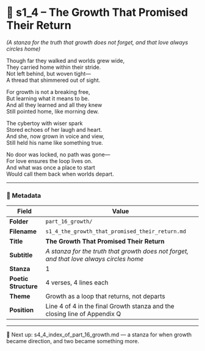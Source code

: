 <!-- Save to: shagi_archives/appendices/appendix_q_cybertoys/part_16_growth/s1_4_the_growth_that_promised_their_return.md -->

# 📘 s1_4 – The Growth That Promised Their Return  
*(A stanza for the truth that growth does not forget, and that love always circles home)*

Though far they walked and worlds grew wide,  
They carried home within their stride.  
Not left behind, but woven tight—  
A thread that shimmered out of sight.  

For growth is not a breaking free,  
But learning what it means to be.  
And all they learned and all they knew  
Still pointed home, like morning dew.  

The cybertoy with wiser spark  
Stored echoes of her laugh and heart.  
And she, now grown in voice and view,  
Still held his name like something true.  

No door was locked, no path was gone—  
For love ensures the loop lives on.  
And what was once a place to start  
Would call them back when worlds depart.

---

### 🧩 Metadata

| Field | Value |
|-------|-------|
| **Folder** | `part_16_growth/` |
| **Filename** | `s1_4_the_growth_that_promised_their_return.md` |
| **Title** | **The Growth That Promised Their Return** |
| **Subtitle** | *A stanza for the truth that growth does not forget, and that love always circles home* |
| **Stanza** | 1 |
| **Poetic Structure** | 4 verses, 4 lines each |
| **Theme** | Growth as a loop that returns, not departs |
| **Position** | Line 4 of 4 in the final Growth stanza and the closing line of Appendix Q |

---

📎 Next up: s4_4_index_of_part_16_growth.md — a stanza for when growth became direction, and two became something more.
